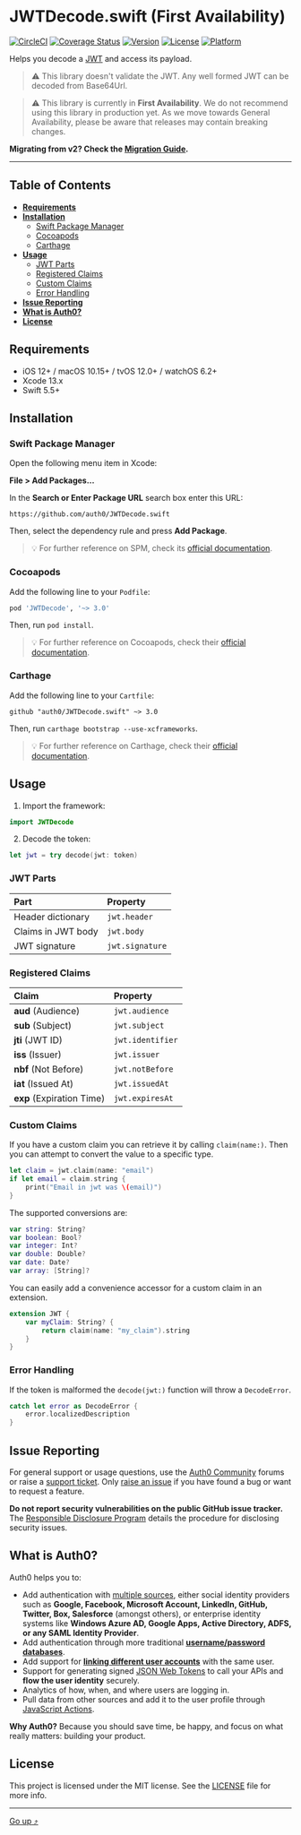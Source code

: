 # JWTDecode.swift (First Availability)

[![CircleCI](https://img.shields.io/circleci/build/github/auth0/JWTDecode.swift?style=flat-square)](https://circleci.com/gh/auth0/JWTDecode.swift)
[![Coverage Status](https://img.shields.io/codecov/c/github/auth0/JWTDecode.swift/master.svg?style=flat-square)](https://codecov.io/github/auth0/JWTDecode.swift)
[![Version](https://img.shields.io/cocoapods/v/JWTDecode.svg?style=flat-square)](https://cocoadocs.org/docsets/JWTDecode)
[![License](https://img.shields.io/cocoapods/l/JWTDecode.svg?style=flat-square)](https://cocoadocs.org/docsets/JWTDecode)
[![Platform](https://img.shields.io/cocoapods/p/JWTDecode.svg?style=flat-square)](https://cocoadocs.org/docsets/JWTDecode)

Helps you decode a [JWT](https://jwt.io/) and access its payload.

> ⚠️ This library doesn't validate the JWT. Any well formed JWT can be decoded from Base64Url.

> ⚠️ This library is currently in **First Availability**. We do not recommend using this library in production yet. As we move towards General Availability, please be aware that releases may contain breaking changes.

**Migrating from v2? Check the [Migration Guide](V3_MIGRATION_GUIDE.md).**

---

## Table of Contents

- [**Requirements**](#requirements)
- [**Installation**](#installation)
  + [Swift Package Manager](#swift-package-manager)
  + [Cocoapods](#cocoapods)
  + [Carthage](#carthage)
- [**Usage**](#usage)
  + [JWT Parts](#jwt-parts)
  + [Registered Claims](#registered-claims)
  + [Custom Claims](#custom-claims)
  + [Error Handling](#error-handling)
- [**Issue Reporting**](#issue-reporting)
- [**What is Auth0?**](#what-is-auth0)
- [**License**](#license)

## Requirements

- iOS 12+ / macOS 10.15+ / tvOS 12.0+ / watchOS 6.2+
- Xcode 13.x
- Swift 5.5+

## Installation

### Swift Package Manager

Open the following menu item in Xcode:

**File > Add Packages...**

In the **Search or Enter Package URL** search box enter this URL: 

```text
https://github.com/auth0/JWTDecode.swift
```

Then, select the dependency rule and press **Add Package**.

> 💡 For further reference on SPM, check its [official documentation](https://developer.apple.com/documentation/swift_packages/adding_package_dependencies_to_your_app).

### Cocoapods

Add the following line to your `Podfile`:

```ruby
pod 'JWTDecode', '~> 3.0'
```

Then, run `pod install`.

> 💡 For further reference on Cocoapods, check their [official documentation](https://guides.cocoapods.org/using/getting-started.html).

### Carthage

Add the following line to your `Cartfile`:

```text
github "auth0/JWTDecode.swift" ~> 3.0
```

Then, run `carthage bootstrap --use-xcframeworks`.

> 💡 For further reference on Carthage, check their [official documentation](https://github.com/Carthage/Carthage#getting-started).

## Usage

1. Import the framework:

```swift
import JWTDecode
```

2. Decode the token:

```swift
let jwt = try decode(jwt: token)    
```

### JWT Parts

| Part               | Property        |
|:-------------------|:----------------|
| Header dictionary  | `jwt.header`    |
| Claims in JWT body | `jwt.body`      |
| JWT signature      | `jwt.signature` |

### Registered Claims

| Claim                     | Property         |
|:--------------------------|:-----------------|
| **aud** (Audience)        | `jwt.audience`   |
| **sub** (Subject)         | `jwt.subject`    |
| **jti** (JWT ID)          | `jwt.identifier` |
| **iss** (Issuer)          | `jwt.issuer`     |
| **nbf** (Not Before)      | `jwt.notBefore`  |
| **iat** (Issued At)       | `jwt.issuedAt`   |
| **exp** (Expiration Time) | `jwt.expiresAt`  |

### Custom Claims

If you have a custom claim you can retrieve it by calling `claim(name:)`. Then you can attempt to convert the value to a specific type.

```swift
let claim = jwt.claim(name: "email")
if let email = claim.string {
    print("Email in jwt was \(email)")
}
```

The supported conversions are:

```swift
var string: String?
var boolean: Bool?
var integer: Int?
var double: Double?
var date: Date?
var array: [String]?
```

You can easily add a convenience accessor for a custom claim in an extension.

```swift
extension JWT {
    var myClaim: String? {
        return claim(name: "my_claim").string
    }
}
```

### Error Handling

If the token is malformed the `decode(jwt:)` function will throw a `DecodeError`.

```swift
catch let error as DecodeError {
    error.localizedDescription
}
```

## Issue Reporting

For general support or usage questions, use the [Auth0 Community](https://community.auth0.com/c/sdks/5) forums or raise a [support ticket](https://support.auth0.com/). Only [raise an issue](https://github.com/auth0/JWTDecode.swift/issues) if you have found a bug or want to request a feature.

**Do not report security vulnerabilities on the public GitHub issue tracker.** The [Responsible Disclosure Program](https://auth0.com/responsible-disclosure-policy) details the procedure for disclosing security issues.

## What is Auth0?

Auth0 helps you to:

- Add authentication with [multiple sources](https://auth0.com/docs/authenticate/identity-providers), either social identity providers such as **Google, Facebook, Microsoft Account, LinkedIn, GitHub, Twitter, Box, Salesforce** (amongst others), or enterprise identity systems like **Windows Azure AD, Google Apps, Active Directory, ADFS, or any SAML Identity Provider**.
- Add authentication through more traditional **[username/password databases](https://auth0.com/docs/authenticate/database-connections/custom-db)**.
- Add support for **[linking different user accounts](https://auth0.com/docs/manage-users/user-accounts/user-account-linking)** with the same user.
- Support for generating signed [JSON Web Tokens](https://auth0.com/docs/secure/tokens/json-web-tokens) to call your APIs and **flow the user identity** securely.
- Analytics of how, when, and where users are logging in.
- Pull data from other sources and add it to the user profile through [JavaScript Actions](https://auth0.com/docs/customize/actions).

**Why Auth0?** Because you should save time, be happy, and focus on what really matters: building your product.

## License

This project is licensed under the MIT license. See the [LICENSE](LICENSE) file for more info.

---

[Go up ⤴](#table-of-contents)
